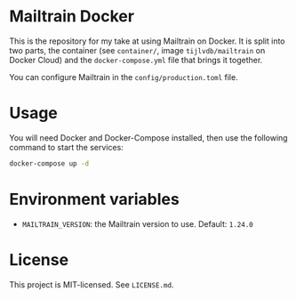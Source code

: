 
# Mailtrain Docker

This is the repository for my take at using Mailtrain on Docker. It is split into two parts, the container (see `container/`, image `tijlvdb/mailtrain` on Docker Cloud) and the `docker-compose.yml` file that brings it together.

You can configure Mailtrain in the `config/production.toml` file.

# Usage

You will need Docker and Docker-Compose installed, then use the following command to start the services:

```bash
docker-compose up -d
```

# Environment variables

* `MAILTRAIN_VERSION`: the Mailtrain version to use. Default: `1.24.0`

# License

This project is MIT-licensed. See `LICENSE.md`.